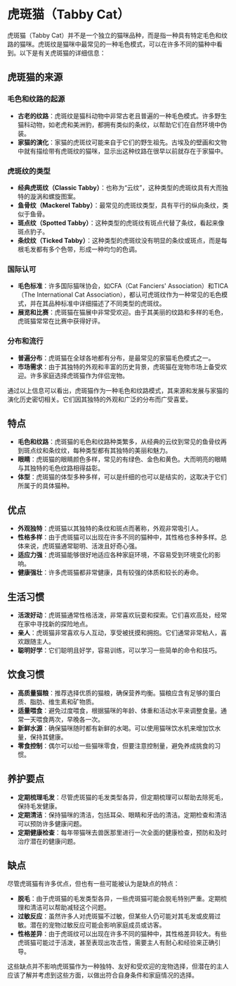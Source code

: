 # 虎斑猫（Tabby Cat）

虎斑猫（Tabby Cat）并不是一个独立的猫咪品种，而是指一种具有特定毛色和纹路的猫咪。虎斑纹是猫咪中最常见的一种毛色模式，可以在许多不同的猫种中看到。以下是有关虎斑猫的详细信息：

## 虎斑猫的来源

### 毛色和纹路的起源

- **古老的纹路**：虎斑纹是猫科动物中非常古老且普遍的一种毛色模式。许多野生猫科动物，如老虎和美洲豹，都拥有类似的条纹，以帮助它们在自然环境中伪装。
- **家猫的演化**：家猫的虎斑纹可能来自于它们的野生祖先。古埃及的壁画和文物中就有描绘带有虎斑纹的猫咪，显示出这种纹路在很早以前就存在于家猫中。

### 虎斑纹的类型

- **经典虎斑纹（Classic Tabby）**：也称为“云纹”，这种类型的虎斑纹具有大而独特的漩涡和螺旋图案。
- **鱼骨纹（Mackerel Tabby）**：最常见的虎斑纹类型，具有平行的纵向条纹，类似于鱼骨。
- **斑点纹（Spotted Tabby）**：这种类型的虎斑纹有斑点代替了条纹，看起来像斑点豹子。
- **条纹纹（Ticked Tabby）**：这种类型的虎斑纹没有明显的条纹或斑点，而是每根毛发都有多个色带，形成一种均匀的色调。

### 国际认可

- **毛色标准**：许多国际猫咪协会，如CFA（Cat Fanciers' Association）和TICA（The International Cat Association），都认可虎斑纹作为一种常见的毛色模式，并在其品种标准中详细描述了不同类型的虎斑纹。
- **展览和比赛**：虎斑猫在猫展中非常受欢迎。由于其美丽的纹路和多样的毛色，虎斑猫常常在比赛中获得好评。

### 分布和流行

- **普遍分布**：虎斑猫在全球各地都有分布，是最常见的家猫毛色模式之一。
- **市场需求**：由于其独特的外观和丰富的历史背景，虎斑猫在宠物市场上备受欢迎。许多家庭选择虎斑猫作为伴侣宠物。

通过以上信息可以看出，虎斑猫作为一种毛色和纹路模式，其来源和发展与家猫的演化历史密切相关。它们因其独特的外观和广泛的分布而广受喜爱。

## 特点

- **毛色和纹路**：虎斑猫的毛色和纹路种类繁多，从经典的云纹到常见的鱼骨纹再到斑点纹和条纹纹，每种类型都有其独特的美丽和魅力。
- **眼睛**：虎斑猫的眼睛颜色多样，常见的有绿色、金色和黄色。大而明亮的眼睛与其独特的毛色纹路相得益彰。
- **体型**：虎斑猫的体型多种多样，可以是纤细的也可以是结实的，这取决于它们所属于的具体猫种。

## 优点

- **外观独特**：虎斑猫以其独特的条纹和斑点而著称，外观非常吸引人。
- **性格多样**：由于虎斑猫可以出现在许多不同的猫种中，其性格也多种多样。总体来说，虎斑猫通常聪明、活泼且好奇心强。
- **适应力强**：虎斑猫能够很好地适应各种家庭环境，不容易受到环境变化的影响。
- **健康强壮**：许多虎斑猫都非常健康，具有较强的体质和较长的寿命。

## 生活习惯

- **活泼好动**：虎斑猫通常性格活泼，非常喜欢玩耍和探索。它们喜欢高处，经常在家中寻找新的探险地点。
- **亲人**：虎斑猫非常喜欢与人互动，享受被抚摸和拥抱。它们通常非常粘人，喜欢跟随主人。
- **聪明好学**：它们聪明且好学，容易训练，可以学习一些简单的命令和技巧。

## 饮食习惯

- **高质量猫粮**：推荐选择优质的猫粮，确保营养均衡。猫粮应含有足够的蛋白质、脂肪、维生素和矿物质。
- **适量喂食**：避免过度喂食，根据猫咪的年龄、体重和活动水平来调整食量。通常一天喂食两次，早晚各一次。
- **新鲜水源**：确保猫咪随时都有新鲜的水喝。可以使用猫咪饮水机来增加饮水量，保持其健康。
- **零食控制**：偶尔可以给一些猫咪零食，但要注意控制量，避免养成挑食的习惯。

## 养护要点

- **定期梳理毛发**：尽管虎斑猫的毛发类型各异，但定期梳理可以帮助去除死毛，保持毛发健康。
- **定期清洁**：保持猫咪的清洁，包括耳朵、眼睛和牙齿的清洁。定期检查和清洁可以预防许多健康问题。
- **定期健康检查**：每年带猫咪去兽医那里进行一次全面的健康检查，预防和及时治疗潜在的健康问题。

## 缺点

尽管虎斑猫有许多优点，但也有一些可能被认为是缺点的特点：

- **脱毛**：由于虎斑猫的毛发类型各异，一些虎斑猫可能会脱毛特别严重。定期梳理和清洁可以帮助减轻这个问题。
- **过敏反应**：虽然许多人对虎斑猫不过敏，但某些人仍可能对其毛发或皮屑过敏。潜在的宠物过敏反应可能会影响家庭成员或访客。
- **性格差异**：由于虎斑纹可以出现在许多不同的猫种中，其性格差异较大。有些虎斑猫可能过于活泼，甚至表现出攻击性，需要主人有耐心和经验来正确引导。

这些缺点并不影响虎斑猫作为一种独特、友好和受欢迎的宠物选择，但潜在的主人应该了解并考虑到这些方面，以做出符合自身条件和家庭情况的选择。
